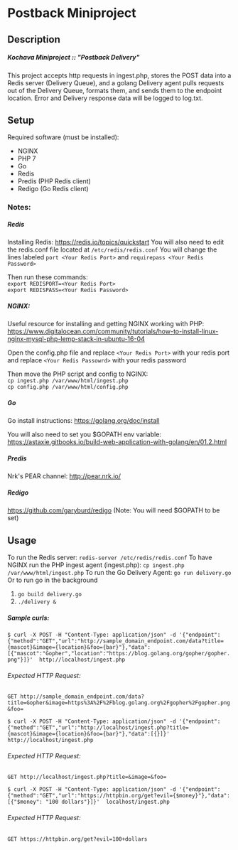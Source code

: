 # Postback Miniproject

## Description
##### Kochava Miniproject :: "Postback Delivery"
This project accepts http requests in ingest.php, stores the POST data into a Redis server (Delivery Queue), and a golang Delivery agent pulls requests out of the Delivery Queue, formats them, and sends them to the endpoint location. Error and Delivery response data will be logged to log.txt.
## Setup
Required software (must be installed):
- NGINX
- PHP 7
- Go
- Redis
- Predis (PHP Redis client)
- Redigo (Go Redis client)

### Notes:

##### Redis
Installing Redis:
https://redis.io/topics/quickstart
You will also need to edit the redis.conf file located at `/etc/redis/redis.conf`
You will change the lines labeled
`port <Your Redis Port>`
and
`requirepass <Your Redis Password>`

Then run these commands:<br/>
`export REDISPORT=<Your Redis Port>` <br/>
`export REDISPASS=<Your Redis Password>`


##### NGINX:
Useful resource for installing and getting NGINX working with PHP:
https://www.digitalocean.com/community/tutorials/how-to-install-linux-nginx-mysql-php-lemp-stack-in-ubuntu-16-04

Open the config.php file and replace `<Your Redis Port>` with your redis port
and replace `<Your Redis Passowrd>` with your redis password

Then move the PHP script and config to NGINX:  
`cp ingest.php /var/www/html/ingest.php`<br/>
`cp config.php /var/www/html/config.php`


##### Go
Go install instructions:
https://golang.org/doc/install

You will also need to set you $GOPATH env variable:
https://astaxie.gitbooks.io/build-web-application-with-golang/en/01.2.html

##### Predis
Nrk's PEAR channel:
http://pear.nrk.io/

##### Redigo
https://github.com/garyburd/redigo (Note: You will need $GOPATH to be set)


## Usage
To run the Redis server: `redis-server /etc/redis/redis.conf`
To have NGINX run the PHP ingest agent (ingest.php): `cp ingest.php /var/www/html/ingest.php`
To run the Go Delivery Agent: `go run delivery.go`
Or to run go in the background
1) `go build delivery.go`
2) `./delivery &`

##### Sample curls:

`$ curl -X POST -H "Content-Type: application/json" -d '{"endpoint":{"method":"GET","url":"http://sample_domain_endpoint.com/data?title={mascot}&image={location}&foo={bar}"},"data":[{"mascot":"Gopher","location":"https://blog.golang.org/gopher/gopher.png"}]}'  http://localhost/ingest.php`

###### Expected HTTP Request:

`GET http://sample_domain_endpoint.com/data?title=Gopher&image=https%3A%2F%2Fblog.golang.org%2Fgopher%2Fgopher.png&foo=`

`$ curl -X POST -H "Content-Type: application/json" -d '{"endpoint":{"method":"GET","url":"http://localhost/ingest.php?title={mascot}&image={location}&foo={bar}"},"data":[{}]}'  http://localhost/ingest.php`

###### Expected HTTP Request:

`GET http://localhost/ingest.php?title=&image=&foo=`

`$ curl -X POST -H "Content-Type: application/json" -d '{"endpoint":{"method":"GET","url":"https://httpbin.org/get?evil={$money}"},"data":[{"$money": "100 dollars"}]}'  localhost/ingest.php`

###### Expected HTTP Request:

`GET https://httpbin.org/get?evil=100+dollars`
